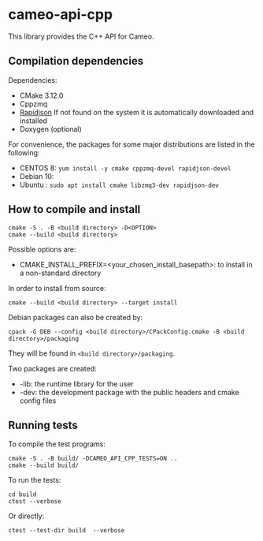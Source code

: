 # cameo-api-cpp

This library provides the C++ API for Cameo.


## Compilation dependencies 

Dependencies:
- CMake 3.12.0
- Cppzmq
- [Rapidjson](https://github.com/Tencent/rapidjson)
  If not found on the system it is automatically downloaded and installed
- Doxygen (optional)
 
For convenience, the packages for some major distributions are listed in the following:

- CENTOS 8: `yum install -y cmake cppzmq-devel rapidjson-devel`
- Debian 10:
- Ubuntu : `sudo apt install cmake libzmq3-dev rapidjson-dev`


## How to compile and install

```
cmake -S . -B <build directory> -D<OPTION>
cmake --build <build directory>
```

Possible options are:
- CMAKE_INSTALL_PREFIX=<your_chosen_install_basepath>: to install in a non-standard directory

In order to install from source:
```
cmake --build <build directory> --target install
```

Debian packages can also be created by:
```
cpack -G DEB --config <build directory>/CPackConfig.cmake -B <build directory>/packaging 
```
They will be found in `<build directory>/packaging`.

Two packages are created:
- -lib: the runtime library for the user
- -dev: the development package with the public headers and cmake config files


## Running tests

To compile the test programs:
```
cmake -S . -B build/ -DCAMEO_API_CPP_TESTS=ON ..
cmake --build build/
```

To run the tests:
```
cd build
ctest --verbose
```

Or directly:
```
ctest --test-dir build  --verbose
```
